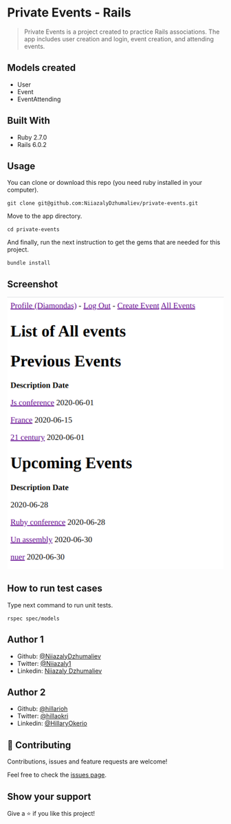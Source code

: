 # Private Events - Rails

> Private Events is a project created to practice Rails associations. The app includes user creation and login, event creation, and attending events.

## Models created

- User
- Event
- EventAttending

## Built With

- Ruby 2.7.0
- Rails 6.0.2

## Usage

You can clone or download this repo (you need ruby installed in your computer).

    git clone git@github.com:NiiazalyDzhumaliev/private-events.git

Move to the app directory.

    cd private-events

And finally, run the next instruction to get the gems that are needed for this project.
    
    bundle install

## Screenshot

![screenshot](app/assets/images/screenshot.png)

## How to run test cases

Type next command to run unit tests.

    rspec spec/models

## Author 1

- Github: [@NiiazalyDzhumaliev](https://github.com/NiiazalyDzhumaliev)
- Twitter: [@Niiazaly1](https://twitter.com/Niiazaly1)
- Linkedin: [Niiazaly Dzhumaliev ](https://www.linkedin.com/in/niiazaly-dzhumaliev-117707132/)

## Author 2

- Github: [@hillarioh](https://github.com/hillarioh)
- Twitter: [@hillaokri](https://twitter.com/hillaokri)
- Linkedin: [@HillaryOkerio](https://www.linkedin.com/in/hillaryokerio/)

## 🤝 Contributing

Contributions, issues and feature requests are welcome!

Feel free to check the [issues page](issues/).

## Show your support

Give a ⭐️ if you like this project!
